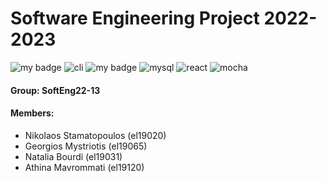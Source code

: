 # Software Engineering Project 2022-2023
![my badge](https://badgen.net/badge/nodeJS/v18.12.1/green/?icon=https://upload.wikimedia.org/wikipedia/commons/d/d9/Node.js_logo.svg) ![cli](https://user-images.githubusercontent.com/115226054/218500689-3e54b761-5dfa-40fa-aedc-00ab49318700.svg) ![my badge](https://badgen.net/badge/express/v4.18.2/red/?con=github) ![mysql](https://user-images.githubusercontent.com/115226054/218501030-55685c2d-a632-4cab-a57e-0c5ef694059d.svg) ![react](https://user-images.githubusercontent.com/115226054/218500804-ab08f439-cd40-4554-8003-1a3957338a38.svg) ![mocha](https://user-images.githubusercontent.com/115226054/218501480-c1a36a95-c7c2-459d-b518-c0df69b4becb.svg)

#### Group: SoftEng22-13


#### Members: 

- Nikolaos Stamatopoulos (el19020)
- Georgios Mystriotis (el19065)
- Natalia Bourdi (el19031)
- Athina Mavrommati (el19120)
